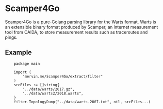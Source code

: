 # Scamper4Go

Scamper4Go is a pure-Golang parsing library for the Warts format. Warts is an extensible binary format produced by Scamper, an Internet measurement tool from CAIDA, to store measurement results such as traceroutes and pings.

## Example

```
    package main

    import (
        "mervin.me/Scamper4Go/extract/filter"
    )
	srcFiles := []string{
		"../data/warts/2017.gz",
		"../data/warts2/2018.warts",
	}
	filter.TopologyDump("../data/warts-2007.txt", nil, srcFiles...)
    
```
